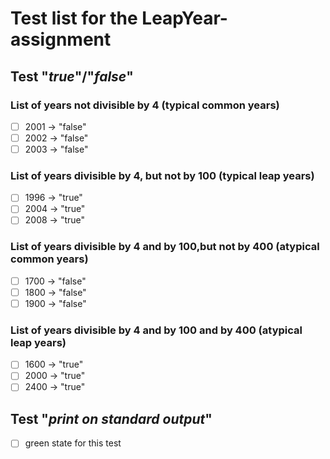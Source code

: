 # Test list for the LeapYear-assignment

## Test "_true_"/"_false_"

### List of years not divisible by 4 (typical common years)
- [ ] 2001 -> "false"
- [ ] 2002 -> "false"
- [ ] 2003 -> "false"

### List of years divisible by 4, but not by 100 (typical leap years)
- [ ] 1996 -> "true"
- [ ] 2004 -> "true"
- [ ] 2008 -> "true"

### List of years divisible by 4 and by 100,but not by 400 (atypical common years)
- [ ] 1700 -> "false"
- [ ] 1800 -> "false"
- [ ] 1900 -> "false"

### List of years divisible by 4 and by 100 and by 400 (atypical leap years)
- [ ] 1600 -> "true"
- [ ] 2000 -> "true"
- [ ] 2400 -> "true"

## Test "_print on standard output_"
- [ ] green state for this test